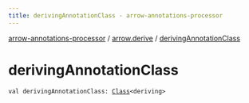 ```yaml
---
title: derivingAnnotationClass - arrow-annotations-processor
---
```


[arrow-annotations-processor](../index.html) / [arrow.derive](index.html) / [derivingAnnotationClass](./deriving-annotation-class.html)

# derivingAnnotationClass

`val derivingAnnotationClass: `[`Class`](http://docs.oracle.com/javase/6/docs/api/java/lang/Class.html)`<deriving>`